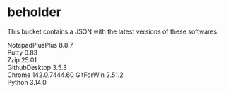 # beholder
This bucket contains a JSON with the latest versions of these softwares:

NotepadPlusPlus 8.8.7        
Putty           0.83         
7zip            25.01        
GithubDesktop   3.5.3        
Chrome          142.0.7444.60
GitForWin       2.51.2       
Python          3.14.0         



